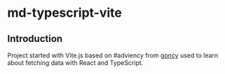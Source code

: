 # md-typescript-vite

## Introduction
Project started with Vite.js based on #adviency from [goncy](https://github.com/goncy) used to learn about fetching data with React and TypeScript.
